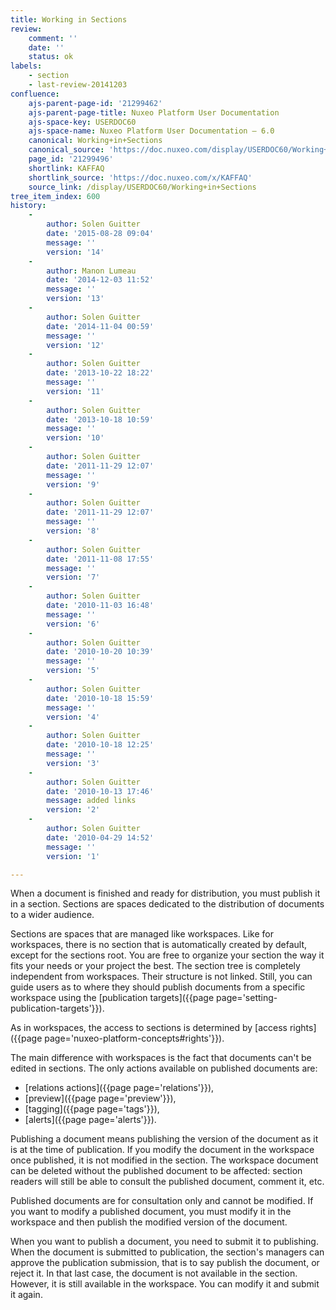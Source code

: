 ```yaml
---
title: Working in Sections
review:
    comment: ''
    date: ''
    status: ok
labels:
    - section
    - last-review-20141203
confluence:
    ajs-parent-page-id: '21299462'
    ajs-parent-page-title: Nuxeo Platform User Documentation
    ajs-space-key: USERDOC60
    ajs-space-name: Nuxeo Platform User Documentation — 6.0
    canonical: Working+in+Sections
    canonical_source: 'https://doc.nuxeo.com/display/USERDOC60/Working+in+Sections'
    page_id: '21299496'
    shortlink: KAFFAQ
    shortlink_source: 'https://doc.nuxeo.com/x/KAFFAQ'
    source_link: /display/USERDOC60/Working+in+Sections
tree_item_index: 600
history:
    -
        author: Solen Guitter
        date: '2015-08-28 09:04'
        message: ''
        version: '14'
    -
        author: Manon Lumeau
        date: '2014-12-03 11:52'
        message: ''
        version: '13'
    -
        author: Solen Guitter
        date: '2014-11-04 00:59'
        message: ''
        version: '12'
    -
        author: Solen Guitter
        date: '2013-10-22 18:22'
        message: ''
        version: '11'
    -
        author: Solen Guitter
        date: '2013-10-18 10:59'
        message: ''
        version: '10'
    -
        author: Solen Guitter
        date: '2011-11-29 12:07'
        message: ''
        version: '9'
    -
        author: Solen Guitter
        date: '2011-11-29 12:07'
        message: ''
        version: '8'
    -
        author: Solen Guitter
        date: '2011-11-08 17:55'
        message: ''
        version: '7'
    -
        author: Solen Guitter
        date: '2010-11-03 16:48'
        message: ''
        version: '6'
    -
        author: Solen Guitter
        date: '2010-10-20 10:39'
        message: ''
        version: '5'
    -
        author: Solen Guitter
        date: '2010-10-18 15:59'
        message: ''
        version: '4'
    -
        author: Solen Guitter
        date: '2010-10-18 12:25'
        message: ''
        version: '3'
    -
        author: Solen Guitter
        date: '2010-10-13 17:46'
        message: added links
        version: '2'
    -
        author: Solen Guitter
        date: '2010-04-29 14:52'
        message: ''
        version: '1'

---
```

When a document is finished and ready for distribution, you must publish it in a section. Sections are spaces dedicated to the distribution of documents to a wider audience.

Sections are spaces that are managed like workspaces. Like for workspaces, there is no section that is automatically created by default, except for the sections root. You are free to organize your section the way it fits your needs or your project the best. The section tree is completely independent from workspaces. Their structure is not linked. Still, you can guide users as to where they should publish documents from a specific workspace using the [publication targets]({{page page='setting-publication-targets'}}).

As in workspaces, the access to sections is determined by [access rights]({{page page='nuxeo-platform-concepts#rights'}}).

The main difference with workspaces is the fact that documents can't be edited in sections. The only actions available on published documents are:

*   [relations actions]({{page page='relations'}}),
*   [preview]({{page page='preview'}}),
*   [tagging]({{page page='tags'}}),
*   [alerts]({{page page='alerts'}}).

Publishing a document means publishing the version of the document as it is at the time of publication. If you modify the document in the workspace once published, it is not modified in the section. The workspace document can be deleted without the published document to be affected: section readers will still be able to consult the published document, comment it, etc.

Published documents are for consultation only and cannot be modified. If you want to modify a published document, you must modify it in the workspace and then publish the modified version of the document.

When you want to publish a document, you need to submit it to publishing. When the document is submitted to publication, the section's managers can approve the publication submission, that is to say publish the document, or reject it. In that last case, the document is not available in the section. However, it is still available in the workspace. You can modify it and submit it again.
